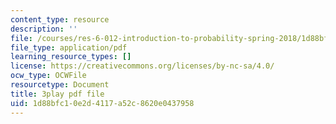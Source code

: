 ```yaml
---
content_type: resource
description: ''
file: /courses/res-6-012-introduction-to-probability-spring-2018/1d88bfc10e2d4117a52c8620e0437958_JoQDJMZA7F8.pdf
file_type: application/pdf
learning_resource_types: []
license: https://creativecommons.org/licenses/by-nc-sa/4.0/
ocw_type: OCWFile
resourcetype: Document
title: 3play pdf file
uid: 1d88bfc1-0e2d-4117-a52c-8620e0437958
---
```

